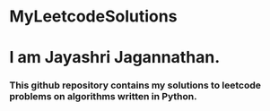 # MyLeetcodeSolutions

# I am Jayashri Jagannathan.

### This github repository contains my solutions to leetcode problems on algorithms written in Python.
